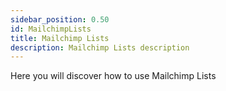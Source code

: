 ```yaml
---
sidebar_position: 0.50
id: MailchimpLists
title: Mailchimp Lists
description: Mailchimp Lists description
---
```



Here you will discover how to use Mailchimp Lists
